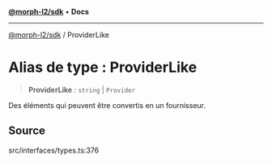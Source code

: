 [**@morph-l2/sdk**](../globals.md) • **Docs**

***

[@morph-l2/sdk](../globals.md) / ProviderLike

# Alias de type : ProviderLike

> **ProviderLike** : `string` \| `Provider`

Des éléments qui peuvent être convertis en un fournisseur.

## Source

src/interfaces/types.ts:376
